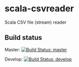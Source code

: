 # scala-csvreader
Scala CSV file (stream) reader

## Build status

Master: [![Build Status: master](https://travis-ci.org/ysden123/scala-csvreader.svg?branch=master)](https://travis-ci.org/ysden123/scala-csvreader)

Develop: [![Build Status: develop](https://travis-ci.org/ysden123/scala-csvreader.svg?branch=develop)](https://travis-ci.org/ysden123/scala-csvreader)